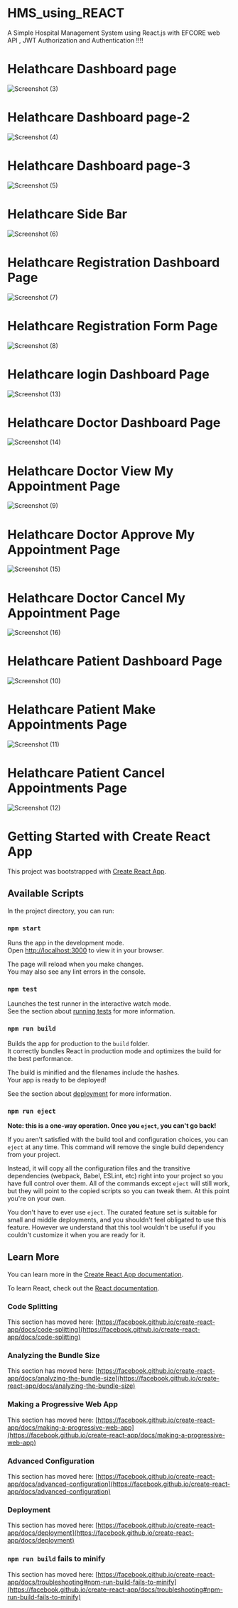 # HMS_using_REACT
A Simple Hospital Management System using React.js with EFCORE web API , JWT Authorization and Authentication !!!!


# Helathcare Dashboard page
![Screenshot (3)](https://github.com/Santhuatkanini/HMS_using_REACT/assets/125270813/d21509d3-8216-4527-b114-4626f7c5be6a)

# Helathcare Dashboard page-2
![Screenshot (4)](https://github.com/Santhuatkanini/HMS_using_REACT/assets/125270813/7994d17f-f14d-4f33-9483-788cc5bfb692)

# Helathcare Dashboard page-3
![Screenshot (5)](https://github.com/Santhuatkanini/HMS_using_REACT/assets/125270813/52b7f5e9-e43f-4008-a800-941367b7c9cc)

# Helathcare Side Bar
![Screenshot (6)](https://github.com/Santhuatkanini/HMS_using_REACT/assets/125270813/b6d4c9f7-9682-4e51-8490-65c0590590b0)

# Helathcare Registration Dashboard Page
![Screenshot (7)](https://github.com/Santhuatkanini/HMS_using_REACT/assets/125270813/a889f202-cf4f-4a35-96a4-6f442625d8c7)

# Helathcare Registration Form Page
![Screenshot (8)](https://github.com/Santhuatkanini/HMS_using_REACT/assets/125270813/b8824100-3c61-4f61-8b9b-fbbb742a00f2)

# Helathcare login Dashboard Page
![Screenshot (13)](https://github.com/Santhuatkanini/HMS_using_REACT/assets/125270813/28d096a6-7b79-40c4-a308-8ca77e3703cb)

# Helathcare Doctor Dashboard Page
![Screenshot (14)](https://github.com/Santhuatkanini/HMS_using_REACT/assets/125270813/6f3dfa3e-9808-4468-84c9-3b84b24c7090)

# Helathcare Doctor View My Appointment Page
![Screenshot (9)](https://github.com/Santhuatkanini/HMS_using_REACT/assets/125270813/b37ad218-1d25-4c80-8f50-8d6df623877d)

# Helathcare Doctor Approve My Appointment Page
![Screenshot (15)](https://github.com/Santhuatkanini/HMS_using_REACT/assets/125270813/e6b2a363-1507-43db-96f5-7f9b3de18eb2)

# Helathcare Doctor Cancel My Appointment Page
![Screenshot (16)](https://github.com/Santhuatkanini/HMS_using_REACT/assets/125270813/766aba07-bcb4-4f93-9bb4-90c2d5e863b0)

# Helathcare Patient Dashboard Page
![Screenshot (10)](https://github.com/Santhuatkanini/HMS_using_REACT/assets/125270813/67dec20f-5fca-4c21-84ed-e59850f92f8e)

# Helathcare Patient Make Appointments Page
![Screenshot (11)](https://github.com/Santhuatkanini/HMS_using_REACT/assets/125270813/f1f637cd-f935-4b10-898f-22585de18479)

# Helathcare Patient Cancel Appointments Page
![Screenshot (12)](https://github.com/Santhuatkanini/HMS_using_REACT/assets/125270813/ce99f675-41f3-4a5e-a757-44316f3a1dfd)


# Getting Started with Create React App

This project was bootstrapped with [Create React App](https://github.com/facebook/create-react-app).

## Available Scripts

In the project directory, you can run:

### `npm start`

Runs the app in the development mode.\
Open [http://localhost:3000](http://localhost:3000) to view it in your browser.

The page will reload when you make changes.\
You may also see any lint errors in the console.

### `npm test`

Launches the test runner in the interactive watch mode.\
See the section about [running tests](https://facebook.github.io/create-react-app/docs/running-tests) for more information.

### `npm run build`

Builds the app for production to the `build` folder.\
It correctly bundles React in production mode and optimizes the build for the best performance.

The build is minified and the filenames include the hashes.\
Your app is ready to be deployed!

See the section about [deployment](https://facebook.github.io/create-react-app/docs/deployment) for more information.

### `npm run eject`

**Note: this is a one-way operation. Once you `eject`, you can't go back!**

If you aren't satisfied with the build tool and configuration choices, you can `eject` at any time. This command will remove the single build dependency from your project.

Instead, it will copy all the configuration files and the transitive dependencies (webpack, Babel, ESLint, etc) right into your project so you have full control over them. All of the commands except `eject` will still work, but they will point to the copied scripts so you can tweak them. At this point you're on your own.

You don't have to ever use `eject`. The curated feature set is suitable for small and middle deployments, and you shouldn't feel obligated to use this feature. However we understand that this tool wouldn't be useful if you couldn't customize it when you are ready for it.

## Learn More

You can learn more in the [Create React App documentation](https://facebook.github.io/create-react-app/docs/getting-started).

To learn React, check out the [React documentation](https://reactjs.org/).

### Code Splitting

This section has moved here: [https://facebook.github.io/create-react-app/docs/code-splitting](https://facebook.github.io/create-react-app/docs/code-splitting)

### Analyzing the Bundle Size

This section has moved here: [https://facebook.github.io/create-react-app/docs/analyzing-the-bundle-size](https://facebook.github.io/create-react-app/docs/analyzing-the-bundle-size)

### Making a Progressive Web App

This section has moved here: [https://facebook.github.io/create-react-app/docs/making-a-progressive-web-app](https://facebook.github.io/create-react-app/docs/making-a-progressive-web-app)

### Advanced Configuration

This section has moved here: [https://facebook.github.io/create-react-app/docs/advanced-configuration](https://facebook.github.io/create-react-app/docs/advanced-configuration)

### Deployment

This section has moved here: [https://facebook.github.io/create-react-app/docs/deployment](https://facebook.github.io/create-react-app/docs/deployment)

### `npm run build` fails to minify

This section has moved here: [https://facebook.github.io/create-react-app/docs/troubleshooting#npm-run-build-fails-to-minify](https://facebook.github.io/create-react-app/docs/troubleshooting#npm-run-build-fails-to-minify)
